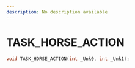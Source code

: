 ```yaml
---
description: No description available 
---
```


# TASK_HORSE_ACTION

```cpp
void TASK_HORSE_ACTION(int _Unk0, int _Unk1);
```